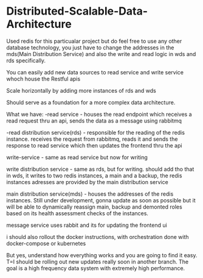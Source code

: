# Distributed-Scalable-Data-Architecture

Used redis for this particualar project but do feel free to use any other database technology, you just have to change the addresses in the mds(Main Distribution Service) and also the write and read logic in wds and rds specifically.

You can easily add new data sources to read service and write service whoch house the Restful apis

Scale horizontally by adding more instances of rds and wds

Should serve as a foundation for a more complex data architecture.

What we have:
-read service - houses the read endpoint which receives a read request thru an api, sends the data as a message using rabbitmq

-read distribution service(rds) - responsible for the reading of the redis instance. receives the request from rabbitmq, reads it and sends the response to read service which then updates the frontend thru the api

write-service - same as read service but now for writing

write distribution service - same as rds, but for writing. should add tho that in wds, it writes to two redis instances, a main and a backup, the redis instances adresses are provided by the main distribution service

main distribution service(mds) - houses the addresses of the redis instances. Still under development, gonna update as soon as possible but it will be able to dynamically reassign main, backup and demonted roles based on its health assessment checks of the instances.

message service uses rabbit and its for updating the frontend ui


i should also rollout the docker instructions, with orchestration done with docker-compose or kubernetes


But yes, understand how everything works and you are going to find it easy. T=I should be rolling out new updates really soon in another branch. The goal is a high frequency data system with extremely high performance.
